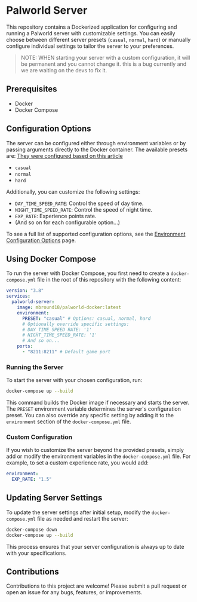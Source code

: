 # Palworld Server 

This repository contains a Dockerized application for configuring and running a Palworld server with customizable settings. You can easily choose between different server presets (`casual`, `normal`, `hard`) or manually configure individual settings to tailor the server to your preferences.

> NOTE: WHEN starting your server with a custom configuration, it will be permanent and you cannot change it. this is a bug currently and we are waiting on the devs to fix it. 

## Prerequisites

- Docker
- Docker Compose

## Configuration Options

The server can be configured either through environment variables or by passing arguments directly to the Docker container. The available presets are:
[They were configured based on this article](https://www.gtxgaming.co.uk/best-world-settings-for-palworld/)

- `casual`
- `normal`
- `hard`

Additionally, you can customize the following settings:

- `DAY_TIME_SPEED_RATE`: Control the speed of day time.
- `NIGHT_TIME_SPEED_RATE`: Control the speed of night time.
- `EXP_RATE`: Experience points rate.
- (And so on for each configurable option...)

To see a full list of supported configuration options, see the [Environment Configuration Options](./docs/environment_variables.md) page.

## Using Docker Compose

To run the server with Docker Compose, you first need to create a `docker-compose.yml` file in the root of this repository with the following content:

```yaml
version: "3.8"
services:
  palworld-server:
    image: mbround18/palworld-docker:latest
    environment:
      PRESET: "casual" # Options: casual, normal, hard
      # Optionally override specific settings:
      # DAY_TIME_SPEED_RATE: '1'
      # NIGHT_TIME_SPEED_RATE: '1'
      # And so on...
    ports:
      - "8211:8211" # Default game port
```

### Running the Server

To start the server with your chosen configuration, run:

```bash
docker-compose up --build
```

This command builds the Docker image if necessary and starts the server. The `PRESET` environment variable determines the server's configuration preset. You can also override any specific setting by adding it to the `environment` section of the `docker-compose.yml` file.

### Custom Configuration

If you wish to customize the server beyond the provided presets, simply add or modify the environment variables in the `docker-compose.yml` file. For example, to set a custom experience rate, you would add:

```yaml
environment:
  EXP_RATE: "1.5"
```

## Updating Server Settings

To update the server settings after initial setup, modify the `docker-compose.yml` file as needed and restart the server:

```bash
docker-compose down
docker-compose up --build
```

This process ensures that your server configuration is always up to date with your specifications.

## Contributions

Contributions to this project are welcome! Please submit a pull request or open an issue for any bugs, features, or improvements.
